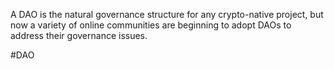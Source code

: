 A DAO is the natural governance structure for any crypto-native project, but now a variety of online communities are beginning to adopt DAOs to address their governance issues.

#DAO 